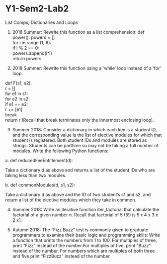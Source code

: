 # Y1-Sem2-Lab2
List Comps, Dictionaries and Loops

1. 2018 Summer: Rewrite this function as a list comprehension: 
  def power(): 
    powers = []   
    for i in range (1, 6):      
      if i % 2 == 0:          
      powers.append(i*i)   
    return powers 
 
2. 2018 Summer: Rewrite this function using a 'while' loop instead of a 'for' loop.  
 
 def F(s1, s2):  
 r = []  
 for e1 in s1:   
  for e2 in s2:    
    if e1 == e2:          
      r += [e1]         
      break  
    return r  (Recall that break terminates only the innermost enclosing loop). 
 
3. Summer 2018: Consider a dictionary in which each key is a student ID, and the corresponding value is the list of 
elective modules for which that student is registered. Both student IDs and modules are stored as strings. 
Students can be parttime so may not be taking a full number of modules. Write the following Python functions: 
 
a. def reducedFeeEntitlement(d): 
 
Take a dictionary d as above and returns a list of the student IDs who are taking less than two modules.  
 
b. def commonModules(d, s1, s2): 
 
Take a dictionary d as above and the ID of two student’s s1 and s2, and return a list of the elective modules which they take in common.  
 
4. Summer 2018: Write an iterative function iter_factorial that calculate the factorial of a given number n. 
Recall that factorial of 5 (5!) is 5 x 4 x 3 x 2 x1.  
 
5. Autumn 2018: The “Fizz Buzz” test is commonly given to graduate programmers to examine their basic logic and 
programming skills: Write a function that prints the numbers from 1 to 100. For multiples of three, print “Fizz”
instead of the number.For multiples of five, print “Buzz” instead of the number. For numbers which are 
multiples of both three and five print “FizzBuzz” instead of the number. 
